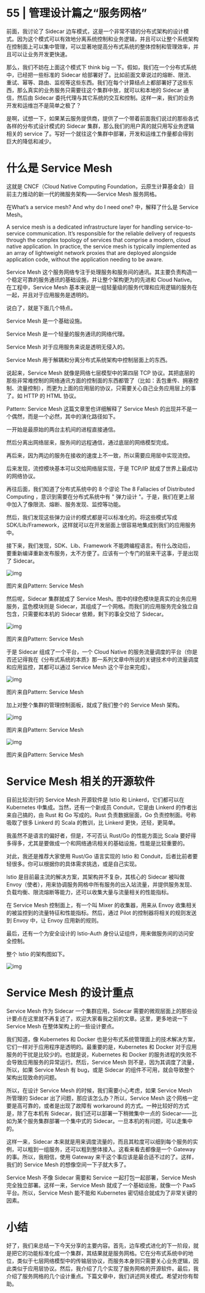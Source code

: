 # 55 | 管理设计篇之“服务网格”

前面，我讨论了 Sidecar 边车模式，这是一个非常不错的分布式架构的设计模式。因为这个模式可以有效地分离系统控制和业务逻辑，并且可以让整个系统架构在控制面上可以集中管理，可以显著地提高分布式系统的整体控制和管理效率，并且可以让业务开发更快速。

那么，我们不妨在上面这个模式下 think big 一下。假如，我们在一个分布式系统中，已经把一些标准的 Sidecar 给部署好了。比如前面文章说过的熔断、限流、重试、幂等、路由、监视等这些东西。我们在每个计算结点上都部署好了这些东西，那么真实的业务服务只需要往这个集群中放，就可以和本地的 Sidecar 通信，然后由 Sidecar 委托代理与其它系统的交互和控制。这样一来，我们的业务开发和运维岂不是简单之极了？

是啊，试想一下，如果某云服务提供商，提供了一个带着前面我们说过的那些各式各样的分布式设计模式的 Sidecar 集群，那么我们的用户真的就只用写业务逻辑相关的 service 了。写好一个就往这个集群中部署，开发和运维工作量都会得到巨大的降低和减少。

# 什么是 Service Mesh

这就是 CNCF（Cloud Native Computing Foundation，云原生计算基金会）目前主力推动的新一代的微服务架构——Service Mesh 服务网格。

在What’s a service mesh? And why do I need one? 中，解释了什么是 Service Mesh。

A service mesh is a dedicated infrastructure layer for handling service-to-service communication. It’s responsible for the reliable delivery of requests through the complex topology of services that comprise a modern, cloud native application. In practice, the service mesh is typically implemented as an array of lightweight network proxies that are deployed alongside application code, without the application needing to be aware.

Service Mesh 这个服务网络专注于处理服务和服务间的通讯。其主要负责构造一个稳定可靠的服务通讯的基础设施，并让整个架构更为的先进和 Cloud Native。在工程中，Service Mesh 基本来说是一组轻量级的服务代理和应用逻辑的服务在一起，并且对于应用服务是透明的。

说白了，就是下面几个特点。

Service Mesh 是一个基础设施。

Service Mesh 是一个轻量的服务通讯的网络代理。

Service Mesh 对于应用服务来说是透明无侵入的。

Service Mesh 用于解耦和分离分布式系统架构中控制层面上的东西。

说起来，Service Mesh 就像是网络七层模型中的第四层 TCP 协议。其把底层的那些非常难控制的网络通讯方面的控制面的东西都管了（比如：丢包重传、拥塞控制、流量控制），而更为上面的应用层的协议，只需要关心自己业务应用层上的事了。如 HTTP 的 HTML 协议。

Pattern: Service Mesh 这篇文章里也详细解释了 Service Mesh 的出现并不是一个偶然，而是一个必然，其中的演化路径如下。

一开始是最原始的两台主机间的进程直接通信。

然后分离出网络层来，服务间的远程通信，通过底层的网络模型完成。

再后来，因为两边的服务在接收的速度上不一致，所以需要应用层中实现流控。

后来发现，流控模块基本可以交给网络层实现，于是 TCP/IP 就成了世界上最成功的网络协议。

再往后面，我们知道了分布式系统中的 8 个谬论 The 8 Fallacies of Distributed Computing ，意识到需要在分布式系统中有 " 弹力设计 "。于是，我们在更上层中加入了像限流、熔断、服务发现、监控等功能。

然后，我们发现这些弹力设计的模式都是可以标准化的。将这些模式写成 SDK/Lib/Framework，这样就可以在开发层面上很容易地集成到我们的应用服务中。

接下来，我们发现，SDK、Lib、Framework 不能跨编程语言。有什么改动后，要重新编译重新发布服务，太不方便了。应该有一个专门的层来干这事，于是出现了 Sidecar。

![img](https://static001.geekbang.org/resource/image/d8/c7/d8aaf6cfe490ffc3b89d08decf7c96c7.png)

图片来自Pattern: Service Mesh

然后呢，Sidecar 集群就成了 Service Mesh。图中的绿色模块是真实的业务应用服务，蓝色模块则是 Sidecar，其组成了一个网格。而我们的应用服务完全独立自包含，只需要和本机的 Sidecar 依赖，剩下的事全交给了 Sidecar。

![img](https://static001.geekbang.org/resource/image/e9/bd/e9235eeaf30df456748d391144bd2bbd.png)

图片来自Pattern: Service Mesh

于是 Sidecar 组成了一个平台，一个 Cloud Native 的服务流量调度的平台（你是否还记得我在《分布式系统的本质》那一系列文章中所说的关键技术中的流量调度和应用监控，其都可以通过 Service Mesh 这个平台来完成）。

![img](https://static001.geekbang.org/resource/image/3d/d1/3d66848ecdc7e582015d8178e702d3d1.png)

图片来自Pattern: Service Mesh

加上对整个集群的管理控制面板，就成了我们整个的 Service Mesh 架构。

![img](https://static001.geekbang.org/resource/image/bf/78/bf90978e3488ff0c8eb5f8c759ab1078.png)

图片来自Pattern: Service Mesh

![img](https://static001.geekbang.org/resource/image/bb/3f/bb846cf73db84f1551f3051fc1705b3f.png)

图片来自Pattern: Service Mesh

# Service Mesh 相关的开源软件

目前比较流行的 Service Mesh 开源软件是 Istio 和 Linkerd，它们都可以在 Kubernetes 中集成。当然，还有一个新成员 Conduit，它是由 Linkerd 的作者出来自己搞的，由 Rust 和 Go 写成的。Rust 负责数据层面，Go 负责控制面。号称吸取了很多 Linkerd 的 Scala 的教训，比 Linkerd 更快，还轻，更简单。

我虽然不是语言的偏好者，但是，不可否认 Rust/Go 的性能方面比 Scala 要好得多得多，尤其是要做成一个和网络通讯相关的基础设施，性能是比较重要的。

对此，我还是推荐大家使用 Rust/Go 语言实现的 lstio 和 Conduit，后者比前者要轻很多。你可以根据你的具体需求挑选，或是自己实现。

lstio 是目前最主流的解决方案，其架构并不复杂，其核心的 Sidecar 被叫做 Envoy（使者），用来协调服务网格中所有服务的出入站流量，并提供服务发现、负载均衡、限流熔断等能力，还可以收集大量与流量相关的性能指标。

在 Service Mesh 控制面上，有一个叫 Mixer 的收集器，用来从 Envoy 收集相关的被监控到的流量特征和性能指标。然后，通过 Pilot 的控制器将相关的规则发送到 Envoy 中，让 Envoy 应用新的规则。

最后，还有一个为安全设计的 lstio-Auth 身份认证组件，用来做服务间的访问安全控制。

整个 lstio 的架构图如下。

![img](https://static001.geekbang.org/resource/image/1a/f2/1a579db1c95608588052b167e68836f2.png)

# Service Mesh 的设计重点

Service Mesh 作为 Sidecar 一个集群应用，Sidecar 需要的微观层面上的那些设计要点在这里就不再复述了，欢迎大家看我之前的文章。这里，更多地说一下 Service Mesh 在整体架构上的一些设计要点。

我们知道，像 Kubernetes 和 Docker 也是分布式系统管理面上的技术解决方案，它们一样对于应用程序是透明的。最重要的是，Kubernetes 和 Docker 对于应用服务的干扰是比较少的。也就是说，Kubernetes 和 Docker 的服务进程的失败不会导致应用服务的异常运行。然后，Service Mesh 则不是，因为其调度了流量，所以，如果 Service Mesh 有 bug，或是 Sidecar 的组件不可用，就会导致整个架构出现致命的问题。

所以，在设计 Service Mesh 的时候，我们需要小心考虑，如果 Service Mesh 所管理的 Sidecar 出了问题，那应该怎么办？所以，Service Mesh 这个网格一定要是高可靠的，或者是出现了故障有 workaround 的方式。一种比较好的方式是，除了在本机有 Sidecar，我们还可以部署一下稍微集中一点的 Sidecar——比如为某个服务集群部署一个集中式的 Sidecar。一旦本机的有问题，可以走集中的。

这样一来，Sidecar 本来就是用来调度流量的，而且其粒度可以细到每个服务的实例，可以粗到一组服务，还可以粗到整体接入。这看来看去都像是一个 Gateway 的事。所以，我相信，使用 Gateway 来干这个事应该是最合适不过的了。这样，我们的 Service Mesh 的想像空间一下子就大多了。

Service Mesh 不像 Sidecar 需要和 Service 一起打包一起部署，Service Mesh 完全独立部署。这样一来，Service Mesh 就成了一个基础设施，就像一个 PaaS 平台。所以，Service Mesh 能不能和 Kubernetes 密切结合就成为了非常关键的因素。

# 小结

好了，我们来总结一下今天分享的主要内容。首先，边车模式进化的下一阶段，就是把它的功能标准化成一个集群，其结果就是服务网格。它在分布式系统中的地位，类似于七层网络模型中的传输层协议，而服务本身则只需要关心业务逻辑，因此类似于应用层协议。然后，我介绍了几个实现了服务网格的开源软件。最后，我介绍了服务网格的几个设计重点。下篇文章中，我们讲述网关模式。希望对你有帮助。